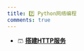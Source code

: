 ```yaml
---
title: 7️⃣ Python网络编程
comments: true
---
```


<div class="grid cards" markdown>

- 🩳 [__搭建HTTP服务__](./A.md)

</div>